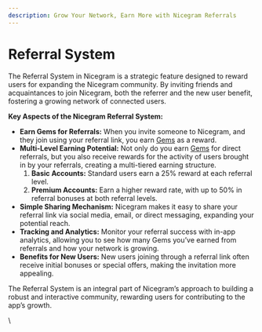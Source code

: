 ```yaml
---
description: Grow Your Network, Earn More with Nicegram Referrals
---
```


# Referral System

The Referral System in Nicegram is a strategic feature designed to reward users for expanding the Nicegram community. By inviting friends and acquaintances to join Nicegram, both the referrer and the new user benefit, fostering a growing network of connected users.

**Key Aspects of the Nicegram Referral System:**

* **Earn Gems for Referrals:** When you invite someone to Nicegram, and they join using your referral link, you earn [Gems](../gems.md) as a reward.
* **Multi-Level Earning Potential:** Not only do you earn [Gems](../gems.md) for direct referrals, but you also receive rewards for the activity of users brought in by your referrals, creating a multi-tiered earning structure.
  1. **Basic Accounts:** Standard users earn a 25% reward at each referral level.
  2. **Premium Accounts:** Earn a higher reward rate, with up to 50% in referral bonuses at both referral levels.
* **Simple Sharing Mechanism:** Nicegram makes it easy to share your referral link via social media, email, or direct messaging, expanding your potential reach.
* **Tracking and Analytics:** Monitor your referral success with in-app analytics, allowing you to see how many Gems you’ve earned from referrals and how your network is growing.
* **Benefits for New Users:** New users joining through a referral link often receive initial bonuses or special offers, making the invitation more appealing.

The Referral System is an integral part of Nicegram’s approach to building a robust and interactive community, rewarding users for contributing to the app’s growth.

\\
